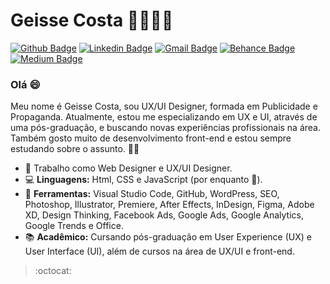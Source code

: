 # Geisse Costa 🐱‍👤👩‍💻
[![Github Badge](https://img.shields.io/badge/-Github-000?style=flat-square&logo=Github&logoColor=white&link=https://github.com/geisse-costa/)](https://github.com/geisse-costa/)
[![Linkedin Badge](https://img.shields.io/badge/-LinkedIn-blue?style=flat-square&logo=Linkedin&logoColor=white&link=https://www.linkedin.com/in/geisse-costa/)](https://www.linkedin.com/in/geisse-costa/)
[![Gmail Badge](https://img.shields.io/badge/-Gmail-c14438?style=flat-square&logo=Gmail&logoColor=white&link=mailto:costageisse@gmail.com)](mailto:costageisse@gmail.com)
[![Behance Badge](https://img.shields.io/badge/-Behance-blue?style=flat-square&logo=Behance&logoColor=white&link=https://www.behance.net/geissecosta)](https://www.behance.net/geissecosta)
[![Medium Badge](https://img.shields.io/badge/-Medium-black?style=flat-square&logo=Medium&logoColor=white&link=http://medium.com/@geisse)](http://medium.com/@geisse)

<h3> Olá 😄 </h3>
Meu nome é Geisse Costa, sou UX/UI Designer, formada em Publicidade e Propaganda. Atualmente, estou me especializando em UX e UI, através de uma pós-graduação, e buscando novas experiências profissionais na área. Também gosto muito de desenvolvimento front-end e estou sempre estudando sobre o assunto. 💜🚀


- 💼 Trabalho como Web Designer e UX/UI Designer.
- 💻 **Linguagens:** Html, CSS e JavaScript (por enquanto 🧐).
- 🎨 **Ferramentas:** Visual Studio Code, GitHub, WordPress, SEO, Photoshop, Illustrator, Premiere, After Effects, InDesign, Figma, Adobe XD, Design Thinking, Facebook Ads, Google Ads, Google Analytics, Google Trends e Office. 
- 📚 **Acadêmico:** Cursando pós-graduação em User Experience (UX) e User Interface (UI), além de cursos na área de UX/UI e front-end. 

> :octocat:

